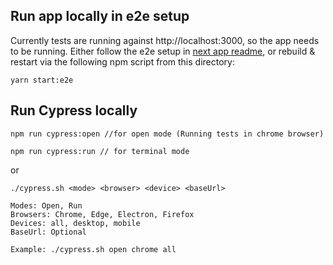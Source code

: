 ## Run app locally in e2e setup

Currently tests are running against http://localhost:3000, so the app needs to be running. Either follow the e2e setup in [next app readme](../next/README.md), or rebuild & restart via the following npm script from this directory:

```
yarn start:e2e
```

## Run Cypress locally

```
npm run cypress:open //for open mode (Running tests in chrome browser)
```

```
npm run cypress:run // for terminal mode
```

or

```
./cypress.sh <mode> <browser> <device> <baseUrl>

Modes: Open, Run
Browsers: Chrome, Edge, Electron, Firefox
Devices: all, desktop, mobile
BaseUrl: Optional

Example: ./cypress.sh open chrome all
```

